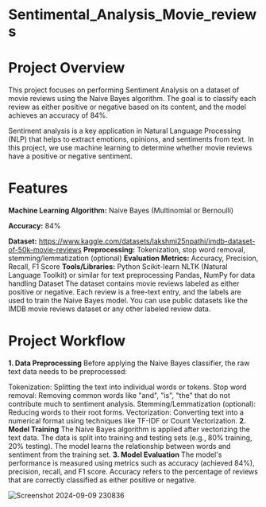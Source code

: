 # Sentimental_Analysis_Movie_reviews
# Project Overview
This project focuses on performing Sentiment Analysis on a dataset of movie reviews using the Naive Bayes algorithm. The goal is to classify each review as either positive or negative based on its content, and the model achieves an accuracy of 84%.

Sentiment analysis is a key application in Natural Language Processing (NLP) that helps to extract emotions, opinions, and sentiments from text. In this project, we use machine learning to determine whether movie reviews have a positive or negative sentiment.

# Features
**Machine Learning Algorithm:** Naive Bayes (Multinomial or Bernoulli)

**Accuracy:** 84%

**Dataset:** https://www.kaggle.com/datasets/lakshmi25npathi/imdb-dataset-of-50k-movie-reviews
**Preprocessing:** Tokenization, stop word removal, stemming/lemmatization (optional)
**Evaluation Metrics:** Accuracy, Precision, Recall, F1 Score
**Tools/Libraries:**
Python
Scikit-learn
NLTK (Natural Language Toolkit) or similar for text preprocessing
Pandas, NumPy for data handling
Dataset
The dataset contains movie reviews labeled as either positive or negative. Each review is a free-text entry, and the labels are used to train the Naive Bayes model. You can use public datasets like the IMDB movie reviews dataset or any other labeled review data.

# Project Workflow
**1. Data Preprocessing**
Before applying the Naive Bayes classifier, the raw text data needs to be preprocessed:

Tokenization: Splitting the text into individual words or tokens.
Stop word removal: Removing common words like "and", "is", "the" that do not contribute much to sentiment analysis.
Stemming/Lemmatization (optional): Reducing words to their root forms.
Vectorization: Converting text into a numerical format using techniques like TF-IDF or Count Vectorization.
**2. Model Training**
The Naive Bayes algorithm is applied after vectorizing the text data.
The data is split into training and testing sets (e.g., 80% training, 20% testing).
The model learns the relationship between words and sentiment from the training set.
**3. Model Evaluation**
The model's performance is measured using metrics such as accuracy (achieved 84%), precision, recall, and F1 score.
Accuracy refers to the percentage of reviews that are correctly classified as either positive or negative.

![Screenshot 2024-09-09 230836](https://github.com/user-attachments/assets/9be57e2a-1458-47b2-9118-29d349d15f5f)
